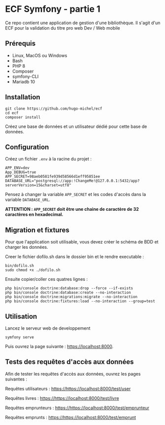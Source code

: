 # ECF Symfony - partie 1

Ce repo contient une application de gestion d'une bibliothèque.
Il s'agit d'un ECF pour la validation du titre pro web Dev / Web mobile

## Prérequis

- Linux, MacOS ou Windows
- Bash
- PHP 8
- Composer
- symfony-CLI
- Mariadb 10

## Installation

```
git clone https://github.com/hugo-michel/ecf
cd ecf
composer install
```

Créez une base de données et un utilisateur dédié pour cette base de données.

## Configuration

Créez un fichier `.env` à la racine du projet :

```
APP_ENV=dev
App_DEBUG=true
APP_SECRET=98aeb0581fe939d58566d1eff95851ee
DATABASE_URL="postgresql://app:!ChangeMe!@127.0.0.1:5432/app?serverVersion=15&charset=utf8"
```

Pensez à changer la variable `APP_SECRET` et les codes d'accès dans la variable `DATABASE_URL`.

**ATTENTION : `APP_SECRET` doit être une chaine de caractère de 32 caractères en hexadecimal.**

## Migration et fixtures

Pour que l'application soit utilisable, vous devez créer le schéma de BDD et charger les données.

Creer le fichier dofilo.sh dans le dossier bin et le rendre executable :

```
bin/dofilo.sh
sudo chmod +x ./dofilo.sh
```

Ensuite copier/coller ces quatres lignes : 
```
php bin/console doctrine:database:drop --force --if-exists
php bin/console doctrine:database:create --no-interaction
php bin/console doctrine:migrations:migrate --no-interaction
php bin/console doctrine:fixtures:load --no-interaction --group=test
```

## Utilisation

Lancez le serveur web de developpement

```
symfony serve
```

Puis ouvrez la page suivante : [https://localhost:8000](https://localhost:8000).


## Tests des requêtes d'accès aux données

Afin de tester les requêtes d'accès aux données, ouvrez les pages suivantes :

Requêtes utilisateurs : [https://https://localhost:8000/test/user](https://https://localhost:8000/test/user)

Requêtes livres : [https://https://localhost:8000/test/livre](https://https://localhost:8000/test/livre)

Requêtes emprunteurs : [https://https://localhost:8000/test/emprunteur](https://https://localhost:8000/test/emprunteur)

Requêtes emprunts : [https://https://localhost:8000/test/emprunt](https://https://localhost:8000/test/emprunt)
